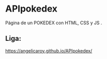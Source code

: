 # APIpokedex
Página de un POKEDEX con HTML, CSS y JS .

## Liga:
https://angelicaroy.github.io/APIpokedex/
